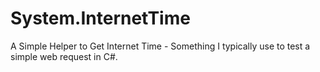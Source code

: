 # System.InternetTime
A Simple Helper to Get Internet Time - Something I typically use to test a simple web request in C#.
